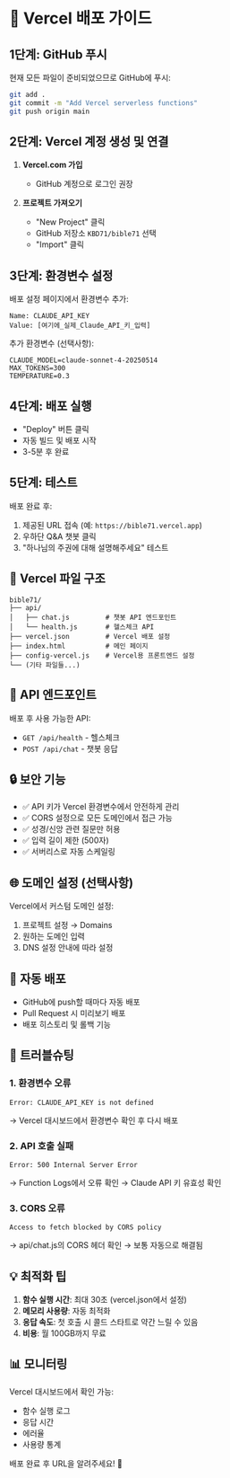 # 🚀 Vercel 배포 가이드

## 1단계: GitHub 푸시

현재 모든 파일이 준비되었으므로 GitHub에 푸시:

```bash
git add .
git commit -m "Add Vercel serverless functions"
git push origin main
```

## 2단계: Vercel 계정 생성 및 연결

1. **Vercel.com 가입**
   - GitHub 계정으로 로그인 권장

2. **프로젝트 가져오기**
   - "New Project" 클릭
   - GitHub 저장소 `KBD71/bible71` 선택
   - "Import" 클릭

## 3단계: 환경변수 설정

배포 설정 페이지에서 환경변수 추가:

```
Name: CLAUDE_API_KEY
Value: [여기에_실제_Claude_API_키_입력]
```

추가 환경변수 (선택사항):
```
CLAUDE_MODEL=claude-sonnet-4-20250514
MAX_TOKENS=300
TEMPERATURE=0.3
```

## 4단계: 배포 실행

- "Deploy" 버튼 클릭
- 자동 빌드 및 배포 시작
- 3-5분 후 완료

## 5단계: 테스트

배포 완료 후:
1. 제공된 URL 접속 (예: `https://bible71.vercel.app`)
2. 우하단 Q&A 챗봇 클릭
3. "하나님의 주권에 대해 설명해주세요" 테스트

## 📂 Vercel 파일 구조

```
bible71/
├── api/
│   ├── chat.js         # 챗봇 API 엔드포인트
│   └── health.js       # 헬스체크 API
├── vercel.json         # Vercel 배포 설정
├── index.html          # 메인 페이지
├── config-vercel.js    # Vercel용 프론트엔드 설정
└── (기타 파일들...)
```

## 🔧 API 엔드포인트

배포 후 사용 가능한 API:

- `GET /api/health` - 헬스체크
- `POST /api/chat` - 챗봇 응답

## 🔒 보안 기능

- ✅ API 키가 Vercel 환경변수에서 안전하게 관리
- ✅ CORS 설정으로 모든 도메인에서 접근 가능
- ✅ 성경/신앙 관련 질문만 허용
- ✅ 입력 길이 제한 (500자)
- ✅ 서버리스로 자동 스케일링

## 🌐 도메인 설정 (선택사항)

Vercel에서 커스텀 도메인 설정:
1. 프로젝트 설정 → Domains
2. 원하는 도메인 입력
3. DNS 설정 안내에 따라 설정

## 🔄 자동 배포

- GitHub에 push할 때마다 자동 배포
- Pull Request 시 미리보기 배포
- 배포 히스토리 및 롤백 기능

## 🚨 트러블슈팅

### 1. 환경변수 오류
```
Error: CLAUDE_API_KEY is not defined
```
→ Vercel 대시보드에서 환경변수 확인 후 다시 배포

### 2. API 호출 실패
```
Error: 500 Internal Server Error
```
→ Function Logs에서 오류 확인
→ Claude API 키 유효성 확인

### 3. CORS 오류
```
Access to fetch blocked by CORS policy
```
→ api/chat.js의 CORS 헤더 확인
→ 보통 자동으로 해결됨

## 💡 최적화 팁

1. **함수 실행 시간**: 최대 30초 (vercel.json에서 설정)
2. **메모리 사용량**: 자동 최적화
3. **응답 속도**: 첫 호출 시 콜드 스타트로 약간 느릴 수 있음
4. **비용**: 월 100GB까지 무료

## 📊 모니터링

Vercel 대시보드에서 확인 가능:
- 함수 실행 로그
- 응답 시간
- 에러율
- 사용량 통계

배포 완료 후 URL을 알려주세요! 🎉